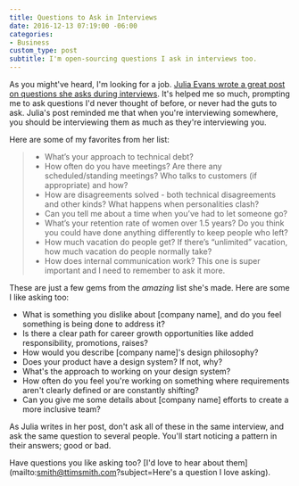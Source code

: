 ```yaml
---
title: Questions to Ask in Interviews
date: 2016-12-13 07:19:00 -06:00
categories:
- Business
custom_type: post
subtitle: I'm open-sourcing questions I ask in interviews too.
---
```


As you might've heard, I'm looking for a job. [Julia Evans wrote a great post on questions she asks during interviews](https://jvns.ca/blog/2013/12/30/questions-im-asking-in-interviews/). It's helped me so much, prompting me to ask questions I'd never thought of before, or never had the guts to ask. Julia's post reminded me that when you're interviewing somewhere, you should be interviewing them as much as they're interviewing you.

Here are some of my favorites from her list:

> - What’s your approach to technical debt?
> - How often do you have meetings? Are there any scheduled/standing meetings? Who talks to customers (if appropriate) and how?
> - How are disagreements solved - both technical disagreements and other kinds? What happens when personalities clash?
> - Can you tell me about a time when you’ve had to let someone go?
> - What’s your retention rate of women over 1.5 years? Do you think you could have done anything differently to keep people who left?  
> - How much vacation do people get? If there’s “unlimited” vacation, how much vacation do people normally take?
> - How does internal communication work? This one is super important and I need to remember to ask it more.

These are just a few gems from the *amazing* list she's made. Here are some I like asking too:

- What is something you dislike about [company name], and do you feel something is being done to address it?
- Is there a clear path for career growth opportunities like added responsibility, promotions, raises?
- How would you describe [company name]'s design philosophy?
- Does your product have a design system? If not, why?
- What's the approach to working on your design system?
- How often do you feel you're working on something where requirements aren't clearly defined or are constantly shifting?
- Can you give me some details about [company name] efforts to create a more inclusive team?

As Julia writes in her post, don't ask all of these in the same interview, and ask the same question to several people. You'll start noticing a pattern in their answers; good or bad.

Have questions you like asking too? [I'd love to hear about them](mailto:smith@ttimsmith.com?subject=Here's a question I love asking).
